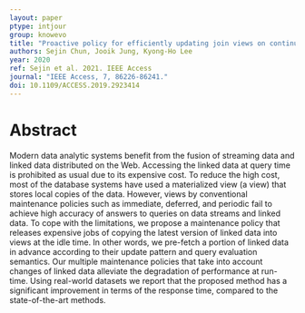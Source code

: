 ```yaml
---
layout: paper
ptype: intjour
group: knowevo
title: "Proactive policy for efficiently updating join views on continuous queries over data streams and linked data"
authors: Sejin Chun, Jooik Jung, Kyong-Ho Lee
year: 2020
ref: Sejin et al. 2021. IEEE Access
journal: "IEEE Access, 7, 86226-86241."
doi: 10.1109/ACCESS.2019.2923414
---
```


# Abstract
Modern data analytic systems benefit from the fusion of streaming data and linked data distributed on the Web. Accessing the linked data at query time is prohibited as usual due to its expensive cost. To reduce the high cost, most of the database systems have used a materialized view (a view) that stores local copies of the data. However, views by conventional maintenance policies such as immediate, deferred, and periodic fail to achieve high accuracy of answers to queries on data streams and linked data. To cope with the limitations, we propose a maintenance policy that releases expensive jobs of copying the latest version of linked data into views at the idle time. In other words, we pre-fetch a portion of linked data in advance according to their update pattern and query evaluation semantics. Our multiple maintenance policies that take into account changes of linked data alleviate the degradation of performance at run-time. Using real-world datasets we report that the proposed method has a significant improvement in terms of the response time, compared to the state-of-the-art methods.